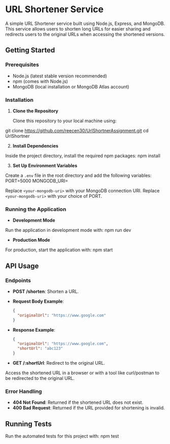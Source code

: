 # URL Shortener Service

A simple URL Shortener service built using Node.js, Express, and MongoDB. This service allows users to shorten long URLs for easier sharing and redirects users to the original URLs when accessing the shortened versions.

## Getting Started

### Prerequisites

- Node.js (latest stable version recommended)
- npm (comes with Node.js)
- MongoDB (local installation or MongoDB Atlas account)

### Installation

1. **Clone the Repository**

   Clone this repository to your local machine using:

git clone https://github.com/reecen30/UrlShortnerAssignment.git
cd UrlShortner

2. **Install Dependencies**

Inside the project directory, install the required npm packages:
npm install

3. **Set Up Environment Variables**

Create a `.env` file in the root directory and add the following variables:
PORT=5000
MONGODB_URI=<your-mongodb-uri>

Replace `<your-mongodb-uri>` with your MongoDB connection URI.
Replace `<your-mongodb-uri>` with your choice of PORT.

### Running the Application

- **Development Mode**

Run the application in development mode with:
npm run dev

- **Production Mode**

For production, start the application with:
npm start

## API Usage

### Endpoints

- **POST /shorten**: Shorten a URL.

- **Request Body Example**:

  ```json
  {
    "originalUrl": "https://www.google.com"
  }
  ```

- **Response Example**:

  ```json
  {
    "originalUrl": "https://www.google.com",
    "shortUrl": "abc123"
  }
  ```

- **GET /:shortUrl**: Redirect to the original URL.

Access the shortened URL in a browser or with a tool like curl/postman to be redirected to the original URL.

### Error Handling

- **404 Not Found**: Returned if the shortened URL does not exist.
- **400 Bad Request**: Returned if the URL provided for shortening is invalid.

## Running Tests

Run the automated tests for this project with:
npm test
